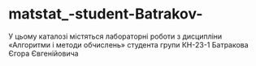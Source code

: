 # matstat_-student-Batrakov-
У цьому каталозі містяться лабораторні роботи з дисципліни
«Алгоритми і методи обчислень» студента групи КН-23-1 Батракова Єгора Євгенійовича
